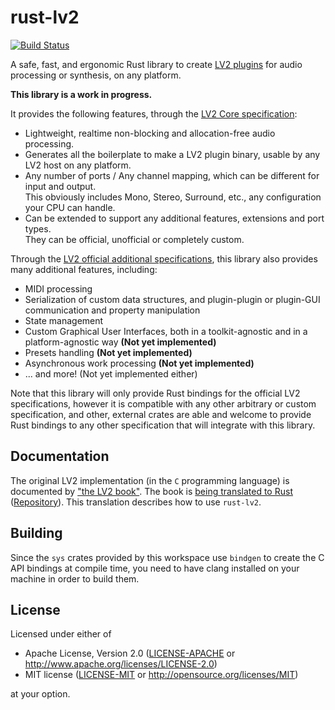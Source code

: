 # rust-lv2

[![Build Status](https://travis-ci.org/rustaudio/rust-lv2.svg?branch=master)](https://travis-ci.org/rustaudio/rust-lv2)

A safe, fast, and ergonomic Rust library to create [LV2 plugins](http://lv2plug.in/) for audio processing or synthesis,
on any platform.

**This library is a work in progress.**

It provides the following features, through the [LV2 Core specification](http://lv2plug.in/ns/lv2core/lv2core.html):

* Lightweight, realtime non-blocking and allocation-free audio processing.
* Generates all the boilerplate to make a LV2 plugin binary, usable by any LV2 host on any platform.
* Any number of ports / Any channel mapping, which can be different for input and output.  
  This obviously includes Mono, Stereo, Surround, etc., any configuration your CPU can handle.
* Can be extended to support any additional features, extensions and port types.  
  They can be official, unofficial or completely custom.

Through the [LV2 official additional specifications](http://lv2plug.in/ns/), this library also provides many
additional features, including:

* MIDI processing
* Serialization of custom data structures, and plugin-plugin or plugin-GUI communication and property manipulation
* State management
* Custom Graphical User Interfaces, both in a toolkit-agnostic and in a platform-agnostic way **(Not yet implemented)**
* Presets handling **(Not yet implemented)**
* Asynchronous work processing **(Not yet implemented)**
* ... and more! (Not yet implemented either)

Note that this library will only provide Rust bindings for the official LV2 specifications, however it is compatible
with any other arbitrary or custom specification, and other, external crates are able and welcome to provide Rust bindings
to any other specification that will integrate with this library.

## Documentation

The original LV2 implementation (in the `C` programming language) is documented by ["the LV2 book"](https://lv2plug.in/book/).
The book is [being translated to Rust](https://janonard.github.io/rust-lv2-book/) ([Repository](https://github.com/Janonard/rust-lv2-book)). 
This translation describes how to use `rust-lv2`.

## Building

Since the `sys` crates provided by this workspace use `bindgen` to create the C API bindings at compile time, you need to have clang installed on your machine in order to build them.

## License

Licensed under either of

 * Apache License, Version 2.0
   ([LICENSE-APACHE](LICENSE-APACHE) or http://www.apache.org/licenses/LICENSE-2.0)
 * MIT license
   ([LICENSE-MIT](LICENSE-MIT) or http://opensource.org/licenses/MIT)

at your option.
